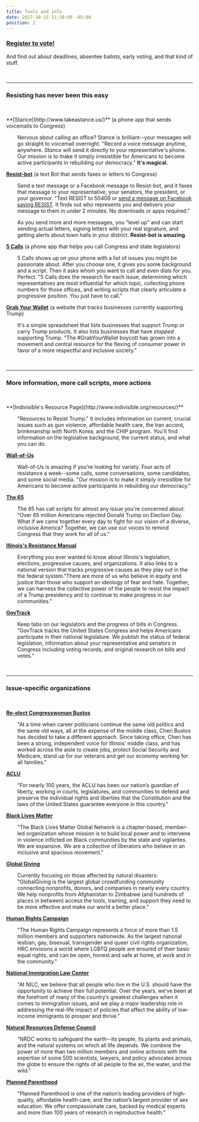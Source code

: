 ```yaml
---
title: Tools and info
date: 2017-10-15 11:38:00 -05:00
position: 2
---
```


<h3><a href="https://www.vote.org/state/illinois/">Register to vote!</a></h3>
And find out about deadlines, absentee ballots, early voting, and that kind of stuff.
<p>&nbsp;</p>
<hr>
<h3>Resisting has never been this easy</h3>
<p>&nbsp;</p>
**[Stance](http://www.takeastance.us/)** (a phone app that sends voicemails to Congress)

<p style="padding-left: 30px;">Nervous about calling an office? Stance is brilliant--your messages will go straight to voicemail overnight. "Record a voice message anytime, anywhere. <i>Stance</i> will send it directly to your representative's phone. Our mission is to make it simply irresistible for Americans to become active participants in rebuilding our democracy." <b>It's magical.</b></p>

**[Resist-bot](https://resistbot.io/)** (a text Bot that sends faxes or letters to Congress)

<p style="padding-left: 30px;">Send a text message or a Facebook message to Resist-bot, and it faxes that message to your representative, your senators, the president, or your governor. "Text RESIST to 50409 or <a href="https://www.messenger.com/t/resistbot">send a message on Facebook saying RESIST</a>. It finds out who represents you and delivers your message to them in under 2 minutes. No downloads or apps required."</p>

<p style="padding-left: 30px;">As you send more and more messages, you "level up" and can start sending actual letters, signing letters with your real signature, and getting alerts about town halls in your district. <b>Resist-bot is amazing</b>.</p>

**[5 Calls](https://5calls.org/)** (a phone app that helps you call Congress and state legislators)

<p style="padding-left: 30px;"> 5 Calls shows up on your phone with a list of issues you might be passionate about. After you choose one, it gives you some background and a script. Then it asks whom you want to call and even dials for you. Perfect.
"5 Calls does the research for each issue, determining which representatives are most influential for which topic, collecting phone numbers for those offices, and writing scripts that clearly articulate a progressive position. You just have to call."</p>

**[Grab Your Wallet](https://grabyourwallet.org/)** (a website that tracks businesses currently supporting Trump)

<p style="padding-left: 30px;">It's a simple spreadsheet that lists businesses that support Trump or carry Trump products. It also lists businesses that have <i>stopped</i> supporting Trump. "The #GrabYourWallet boycott has grown into a movement and central resource for the flexing of consumer power in favor of a more respectful and inclusive society."</p>
<p>&nbsp;</p>
<hr>
<h3>More information, more call scripts, more actions</h3>
<p>&nbsp;</p>
**[Indivisible's Resource Page](http://www.indivisible.org/resources/)**

<p style="padding-left: 30px;">"Resources to Resist Trump." It includes information on current, crucial issues such as gun violence, affordable health care, the Iran accord, brinkmanship with North Korea, and the CHIP program. You'll find information on the legislative background, the current status, and what you can do.</p>

**[Wall-of-Us](https://www.wallofus.org/)**

<p style="padding-left: 30px;">Wall-of-Us is amazing if you're looking for variety. Four acts of resistance a week--some calls, some conversations, some candidates, and some social media. "Our mission is to make it simply irresistible for Americans to become active participants in rebuilding our democracy."</p>

**[The 65](http://thesixtyfive.org/home)**

<p style="padding-left: 30px;">The 65 has call scripts for almost any issue you're concerned about: "Over 65 million Americans rejected Donald Trump on Election Day. What if we came together every day to fight for our vision of a diverse, inclusive America? Together, we can use our voices to remind Congress that they work for all of us."</p>

**[Illinois's Resistance Manual](https://www.resistancemanual.org/Illinois)**

<p style="padding-left: 30px;">Everything you ever wanted to know about Illinois's legislation, elections, progressive causes, and organizations. It also links to a national version that tracks progressive causes as they play out in the the federal system."There are more of us who believe in equity and justice than those who support an ideology of fear and hate. Together, we can harness the collective power of the people to resist the impact of a Trump presidency and to continue to make progress in our communities."</p>

**[GovTrack](https://www.govtrack.us/congress/members/IL/17#q=61401&marker_lng=-90.37&marker_lat=40.94)**

<p style="padding-left: 30px;">Keep tabs on our legislators and the progress of bills in Congress. "GovTrack tracks the United States Congress and helps Americans participate in their national legislature. We publish the status of federal legislation, information about your representative and senators in Congress including voting records, and original research on bills and votes."</p>
<p>&nbsp;</p>
<hr>
<h3>Issue-specific organizations</h3>
<p>&nbsp;</p>

**[Re-elect Congresswoman Bustos](http://www.cheribustos.com/)**

<p style="padding-left: 30px;">"At a time when career politicians continue the same old politics and the same old ways, all at the expense of the middle class, Cheri Bustos has decided to take a different approach.  Since taking office, Cheri has been a strong, independent voice for Illinois' middle class, and has worked across the aisle to create jobs, protect Social Security and Medicare, stand up for our veterans and get our economy working for all families."</p>

**[ACLU](https://www.aclu.org/)** 

<p style="padding-left: 30px;">"For nearly 100 years, the ACLU has been our nation’s guardian of liberty, working in courts, legislatures, and communities to defend and preserve the individual rights and liberties that the Constitution and the laws of the United States guarantee everyone in this country."</p>

**[Black Lives Matter](https://blacklivesmatter.com/)**

<p style="padding-left: 30px;">"The Black Lives Matter Global Network is a chapter-based, member-led organization whose mission is to build local power and to intervene in violence inflicted on Black communities by the state and vigilantes. We are expansive. We are a collective of liberators who believe in an inclusive and spacious movement."</p>

**[Global Giving](https://www.globalgiving.org/)**
<p style="padding-left: 30px;">Currently focusing on those affected by natural disasters: "GlobalGiving is the largest global crowdfunding community connecting nonprofits, donors, and companies in nearly every country. We help nonprofits from Afghanistan to Zimbabwe (and hundreds of places in between) access the tools, training, and support they need to be more effective and make our world a better place."</p>

**[Human Rights Campaign](https://www.hrc.org/)**

<p style="padding-left: 30px;">"The Human Rights Campaign represents a force of more than 1.5 million members and supporters nationwide. As the largest national lesbian, gay, bisexual, transgender and queer civil rights organization, HRC envisions a world where LGBTQ people are ensured of their basic equal rights, and can be open, honest and safe at home, at work and in the community."</p>

**[National Immigration Law Center](https://www.nilc.org/)**

<p style="padding-left: 30px;">"At NILC, we believe that all people who live in the U.S. should have the opportunity to achieve their full potential. Over the years, we’ve been at the forefront of many of the country’s greatest challenges when it comes to immigration issues, and we play a major leadership role in addressing the real-life impact of policies that affect the ability of low-income immigrants to prosper and thrive."</p>

**[Natural Resources Defense Council](https://www.nrdc.org/)**

<p style="padding-left: 30px;">"NRDC works to safeguard the earth--its people, its plants and animals, and the natural systems on which all life depends. We combine the power of more than two million members and online activists with the expertise of some 500 scientists, lawyers, and policy advocates across the globe to ensure the rights of all people to the air, the water, and the wild."</p>

**[Planned Parenthood](https://www.plannedparenthood.org/get-involved)**

<p style="padding-left: 30px;">"Planned Parenthood is one of the nation’s leading providers of high-quality, affordable health care, and the nation’s largest provider of sex education. We offer compassionate care, backed by medical experts and more than 100 years of research in reproductive health."</p>